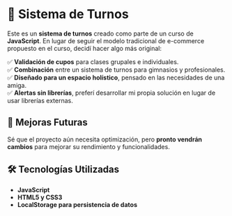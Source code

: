 # 📅 Sistema de Turnos  

Este es un **sistema de turnos** creado como parte de un curso de **JavaScript**. En lugar de seguir el modelo tradicional de e-commerce propuesto en el curso, decidí hacer algo más original:  

✅ **Validación de cupos** para clases grupales e individuales.  
✅ **Combinación** entre un sistema de turnos para gimnasios y profesionales.  
✅ **Diseñado para un espacio holístico**, pensado en las necesidades de una amiga.  
✅ **Alertas sin librerías**, preferí desarrollar mi propia solución en lugar de usar librerías externas.  

## 🚀 Mejoras Futuras  
Sé que el proyecto aún necesita optimización, pero **pronto vendrán cambios** para mejorar su rendimiento y funcionalidades.  

## 🛠 Tecnologías Utilizadas  
-  **JavaScript**  
- **HTML5 y CSS3**  
- **LocalStorage para persistencia de datos**  

